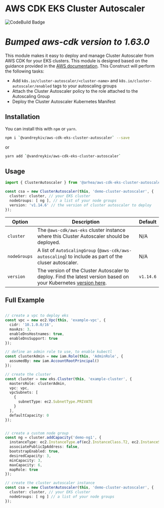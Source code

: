 # AWS CDK EKS Cluster Autoscaler

![CodeBuild Badge](https://codebuild.us-east-2.amazonaws.com/badges?uuid=eyJlbmNyeXB0ZWREYXRhIjoiOHRQR0pkeTcvUjVlcjBWOW9VeGtKamRLdHR4L29sM1NBd1hYRWNOc2lJamR0R25wOWVEMGJTRHpGVFlQTXRVWUx1SHZiQWY5UE1VaHZ1VHZveitNbzNNPSIsIml2UGFyYW1ldGVyU3BlYyI6IlJvNFQ4WS9TK3d5SlZpT2giLCJtYXRlcmlhbFNldFNlcmlhbCI6MX0%3D&branch=master)

# ***Bumped aws-cdk version to 1.63.0***
This module makes it easy to deploy and manage Cluster Autoscaler from AWS CDK for your EKS clusters. This module is designed based on the guidance provided in the [AWS documentation](https://docs.aws.amazon.com/en_pv/eks/latest/userguide/cluster-autoscaler.html). This Construct will perform the following tasks:

- Add `k8s.io/cluster-autoscaler/<cluster-name>` and `k8s.io/cluster-autoscaler/enabled` tags to your autoscaling groups
- Attach the Cluster Autoscaler policy to the role attached to the Autoscaling Group
- Deploy the Cluster Autoscaler  Kubernetes Manifest

## Installation

You can install this with `npm` or `yarn`.

```bash
npm i `@vandreykiv/aws-cdk-eks-cluster-autoscaler` --save
```

or

```bash
yarn add `@vandreykiv/aws-cdk-eks-cluster-autoscaler`
```

## Usage

```typescript
import { ClusterAutoscaler } from '@arhea/aws-cdk-eks-cluster-autoscaler';

const csa = new ClusterAutoscaler(this, 'demo-cluster-autoscaler', {
  cluster: cluster, // your EKS cluster
  nodeGroups: [ ng ], // a list of your node groups
  version: 'v1.14.6' // the version of cluster autoscaler to deploy
});
```

| Option | Description | Default |
|---|---|---|
| `cluster` | The `@aws-cdk/aws-eks` cluster instance where this Cluster Autoscaler should be deployed. | N/A |
| `nodeGroups` | A list of `AutoScalingGroup` (`@aws-cdk/aws-autoscaling`) to include as part of the cluser autoscaler. | N/A |
| `version` | The version of the Cluster Autoscaler to deploy. Find the latest version based on your Kubernetes [version here](https://github.com/kubernetes/autoscaler/releases).  | `v1.14.6` |

## Full Example

```typescript

// create a vpc to deploy eks
const vpc = new ec2.Vpc(this, 'example-vpc', {
  cidr: '10.1.0.0/16',
  maxAzs: 3,
  enableDnsHostnames: true,
  enableDnsSupport: true
});

// define an admin role to use, to enable kubectl
const clusterAdmin = new iam.Role(this, 'AdminRole', {
  assumedBy: new iam.AccountRootPrincipal()
});

// create the cluster
const cluster = new eks.Cluster(this, 'example-cluster', {
  mastersRole: clusterAdmin,
  vpc: vpc,
  vpcSubnets: [
    {
      subnetType: ec2.SubnetType.PRIVATE
    }
  ],
  defaultCapacity: 0
});


// create a custom node group
const ng = cluster.addCapacity('demo-ng1', {
  instanceType: ec2.InstanceType.of(ec2.InstanceClass.T2, ec2.InstanceSize.LARGE),
  associatePublicIpAddress: false,
  bootstrapEnabled: true,
  desiredCapacity: 3,
  minCapacity: 3,
  maxCapacity: 6,
  mapRole: true
});

// create the cluster autoscaler instance
const csa = new ClusterAutoscaler(this, 'demo-cluster-autoscaler', {
  cluster: cluster, // your EKS cluster
  nodeGroups: [ ng ] // a list of your node groups
});
```
